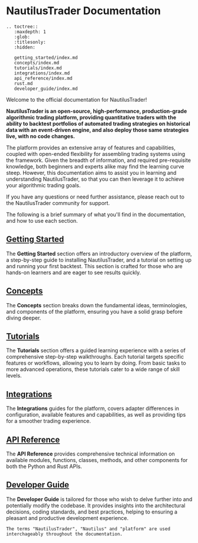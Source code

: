 # NautilusTrader Documentation

```{eval-rst}
.. toctree::
   :maxdepth: 1
   :glob:
   :titlesonly:
   :hidden:

   getting_started/index.md
   concepts/index.md
   tutorials/index.md
   integrations/index.md
   api_reference/index.md
   rust.md
   developer_guide/index.md

```

Welcome to the official documentation for NautilusTrader!

**NautilusTrader is an open-source, high-performance, production-grade algorithmic trading platform,
providing quantitative traders with the ability to backtest portfolios of automated trading strategies
on historical data with an event-driven engine, and also deploy those same strategies live, with no code changes.**

The platform provides an extensive array of features and capabilities, coupled with open-ended flexibility for assembling
trading systems using the framework. Given the breadth of information, and required pre-requisite knowledge, both beginners and experts alike may find the learning curve steep. 
However, this documentation aims to assist you in learning and understanding NautilusTrader, so that you can then leverage it to achieve your algorithmic trading goals.

If you have any questions or need further assistance, please reach out to the NautilusTrader community for support.

The following is a brief summary of what you'll find in the documentation, and how to use each section.

## [Getting Started](getting_started/index.md)

The **Getting Started** section offers an introductory overview of the platform, 
a step-by-step guide to installing NautilusTrader, and a tutorial on setting up and running your first backtest. 
This section is crafted for those who are hands-on learners and are eager to see results quickly.

## [Concepts](concepts/index.md)

The **Concepts** section breaks down the fundamental ideas, terminologies, and components of the platform, ensuring you have a solid grasp before diving deeper.

## [Tutorials](tutorials/index.md)

The **Tutorials** section offers a guided learning experience with a series of comprehensive step-by-step walkthroughs. 
Each tutorial targets specific features or workflows, allowing you to learn by doing.
From basic tasks to more advanced operations, these tutorials cater to a wide range of skill levels.

## [Integrations](integrations/index.md)

The **Integrations** guides for the platform, covers adapter differences in configuration, available features and capabilities,
as well as providing tips for a smoother trading experience.

## [API Reference](api_reference/index.md)

The **API Reference** provides comprehensive technical information on available modules, functions, classes, methods, and other components for both the Python and Rust APIs.

## [Developer Guide](developer_guide/index.md)

The **Developer Guide** is tailored for those who wish to delve further into and potentially modify the codebase.
It provides insights into the architectural decisions, coding standards, and best practices, helping to ensuring a pleasant and productive development experience.

```{note}
The terms "NautilusTrader", "Nautilus" and "platform" are used interchageably throughout the documentation.
```
